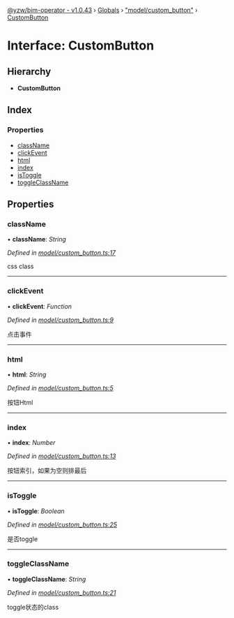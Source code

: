 [@yzw/bim-operator - v1.0.43](../README.md) › [Globals](../globals.md) › ["model/custom_button"](../modules/_model_custom_button_.md) › [CustomButton](_model_custom_button_.custombutton.md)

# Interface: CustomButton

## Hierarchy

* **CustomButton**

## Index

### Properties

* [className](_model_custom_button_.custombutton.md#classname)
* [clickEvent](_model_custom_button_.custombutton.md#clickevent)
* [html](_model_custom_button_.custombutton.md#html)
* [index](_model_custom_button_.custombutton.md#index)
* [isToggle](_model_custom_button_.custombutton.md#istoggle)
* [toggleClassName](_model_custom_button_.custombutton.md#toggleclassname)

## Properties

###  className

• **className**: *String*

*Defined in [model/custom_button.ts:17](https://github.com/youkaisteve/bim-operator/blob/1b8f8ba/src/model/custom_button.ts#L17)*

css class

___

###  clickEvent

• **clickEvent**: *Function*

*Defined in [model/custom_button.ts:9](https://github.com/youkaisteve/bim-operator/blob/1b8f8ba/src/model/custom_button.ts#L9)*

点击事件

___

###  html

• **html**: *String*

*Defined in [model/custom_button.ts:5](https://github.com/youkaisteve/bim-operator/blob/1b8f8ba/src/model/custom_button.ts#L5)*

按钮Html

___

###  index

• **index**: *Number*

*Defined in [model/custom_button.ts:13](https://github.com/youkaisteve/bim-operator/blob/1b8f8ba/src/model/custom_button.ts#L13)*

按钮索引，如果为空则排最后

___

###  isToggle

• **isToggle**: *Boolean*

*Defined in [model/custom_button.ts:25](https://github.com/youkaisteve/bim-operator/blob/1b8f8ba/src/model/custom_button.ts#L25)*

是否toggle

___

###  toggleClassName

• **toggleClassName**: *String*

*Defined in [model/custom_button.ts:21](https://github.com/youkaisteve/bim-operator/blob/1b8f8ba/src/model/custom_button.ts#L21)*

toggle状态的class

